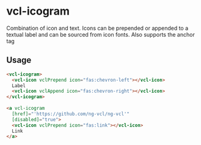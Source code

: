 # vcl-icogram

Combination of icon and text.
Icons can be prepended or appended to a textual label and can be sourced from icon
fonts.
Also supports the anchor tag

## Usage

```html
<vcl-icogram>
  <vcl-icon vclPrepend icon="fas:chevron-left"></vcl-icon>
  Label
  <vcl-icon vclAppend icon="fas:chevron-right"></vcl-icon>
</vcl-icogram>
  
<a vcl-icogram
  [href]="'https://github.com/ng-vcl/ng-vcl'"
  [disabled]="true">
  <vcl-icon vclPrepend icon="fas:link"></vcl-icon>
  Link
</a>
```
